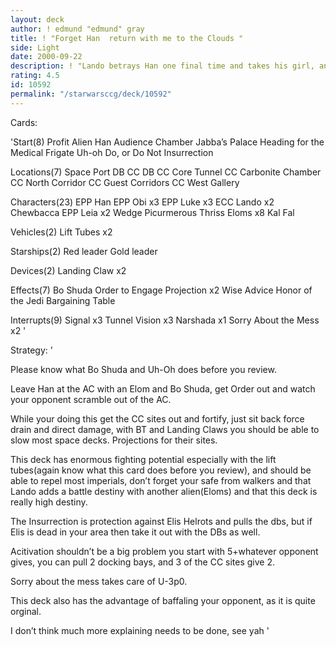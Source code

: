 ```yaml
---
layout: deck
author: ! edmund "edmund" gray
title: ! "Forget Han  return with me to the Clouds "
side: Light
date: 2000-09-22
description: ! "Lando betrays Han one final time and takes his girl, and ditches him, returning to his mining colony, leaving him stuck in the Audience Chamber with an Elom as his sole companion.Big direct damage in the saftey of interior sites."
rating: 4.5
id: 10592
permalink: "/starwarsccg/deck/10592"
---
```

Cards: 

'Start(8)
Profit
Alien Han
Audience Chamber
Jabba&#8217;s Palace
Heading for the Medical Frigate
Uh-oh
Do, or Do Not
Insurrection

Locations(7)
Space Port DB
CC DB
CC Core Tunnel
CC Carbonite Chamber
CC North Corridor
CC Guest Corridors
CC West Gallery

Characters(23)
EPP Han
EPP Obi x3
EPP Luke x3
ECC Lando x2
Chewbacca
EPP Leia x2
Wedge
Picurmerous Thriss
Eloms x8
Kal Fal

Vehicles(2)
Lift Tubes x2

Starships(2)
Red leader
Gold leader

Devices(2)
Landing Claw x2

Effects(7)
Bo Shuda
Order to Engage
Projection x2
Wise Advice
Honor of the Jedi
Bargaining Table

Interrupts(9)
Signal x3
Tunnel Vision x3
Narshada x1
Sorry About the Mess x2 '

Strategy: '

Please know what Bo Shuda and Uh-Oh does before you review.

Leave Han at the AC with an Elom and Bo Shuda, get Order out and watch your opponent scramble out of the AC.

While your doing this get the CC sites out and fortify, just sit back force drain and direct damage, with BT and Landing Claws you should be able to slow most space decks. Projections for their sites.

This deck has enormous fighting potential especially with the lift tubes(again know what this card does before you review), and should be able to repel most imperials, don&#8217;t forget your safe from walkers and that Lando adds a battle destiny with another alien(Eloms) and that this deck is really high destiny.

The Insurrection is protection against Elis Helrots and pulls the dbs, but if Elis is dead in your area then take it out with the DBs as well.

Acitivation shouldn&#8217;t be a big problem you start with 5+whatever opponent gives, you can pull 2 docking bays, and 3 of the CC sites give 2.

Sorry about the mess takes care of U-3p0.

This deck also has the advantage of baffaling your opponent, as it is quite orginal.

I don&#8217;t think much more explaining needs to be done, see yah '
